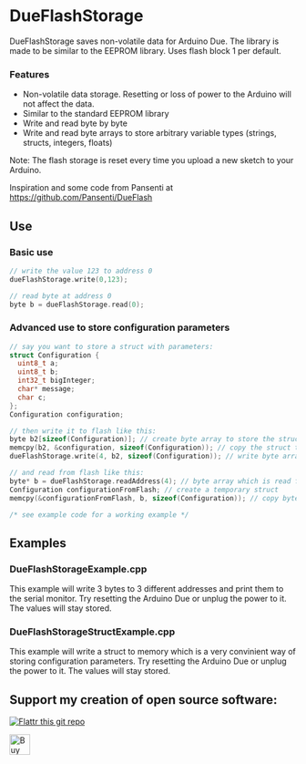 # DueFlashStorage
DueFlashStorage saves non-volatile data for Arduino Due. The library is made to be similar to the EEPROM library. Uses flash block 1 per default.

### Features
- Non-volatile data storage. Resetting or loss of power to the Arduino will not affect the data.
- Similar to the standard EEPROM library
- Write and read byte by byte
- Write and read byte arrays to store arbitrary variable types (strings, structs, integers, floats)

Note: The flash storage is reset every time you upload a new sketch to your Arduino.

Inspiration and some code from Pansenti at https://github.com/Pansenti/DueFlash

## Use
### Basic use
```cpp
// write the value 123 to address 0
dueFlashStorage.write(0,123);

// read byte at address 0
byte b = dueFlashStorage.read(0);
```

### Advanced use to store configuration parameters
```cpp
// say you want to store a struct with parameters:
struct Configuration {
  uint8_t a;
  uint8_t b;
  int32_t bigInteger;
  char* message;
  char c;
};
Configuration configuration;

// then write it to flash like this:
byte b2[sizeof(Configuration)]; // create byte array to store the struct
memcpy(b2, &configuration, sizeof(Configuration)); // copy the struct to the byte array
dueFlashStorage.write(4, b2, sizeof(Configuration)); // write byte array to flash at address 4

// and read from flash like this:
byte* b = dueFlashStorage.readAddress(4); // byte array which is read from flash at adress 4
Configuration configurationFromFlash; // create a temporary struct
memcpy(&configurationFromFlash, b, sizeof(Configuration)); // copy byte array to temporary struct

/* see example code for a working example */
```

## Examples
### DueFlashStorageExample.cpp
This example will write 3 bytes to 3 different addresses and print them to the serial monitor.
Try resetting the Arduino Due or unplug the power to it. The values will stay stored.
   
### DueFlashStorageStructExample.cpp
This example will write a struct to memory which is a very convinient way of storing configuration parameters.
Try resetting the Arduino Due or unplug the power to it. The values will stay stored.


## Support my creation of open source software:
[![Flattr this git repo](http://api.flattr.com/button/flattr-badge-large.png)](https://flattr.com/submit/auto?user_id=sebnil&url=https://github.com/sebnil/DueFlashStorage)

<a href='https://ko-fi.com/A0A2HYRH' target='_blank'><img height='36' style='border:0px;height:36px;' src='https://az743702.vo.msecnd.net/cdn/kofi2.png?v=0' border='0' alt='Buy Me a Coffee at ko-fi.com' /></a>